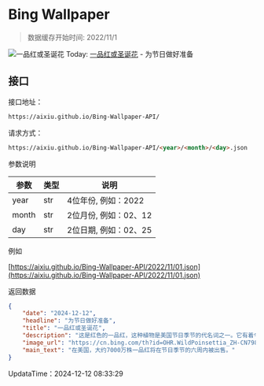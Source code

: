 # Bing Wallpaper

> 数据缓存开始时间: 2022/11/1

![一品红或圣诞花](https://cn.bing.com/th?id=OHR.WildPoinsettia_ZH-CN7984548709_1920x1080.webp)
Today: [一品红或圣诞花](https://cn.bing.com/th?id=OHR.WildPoinsettia_ZH-CN7984548709_1920x1080.webp) - 为节日做好准备

## 接口

接口地址：

```html
https://aixiu.github.io/Bing-Wallpaper-API/
```

请求方式：

```html
https://aixiu.github.io/Bing-Wallpaper-API/<year>/<month>/<day>.json
```

参数说明

| 参数 | 类型 | 说明 |
| - | - | - |
| year | str | 4位年份, 例如：2022 |
| month | str | 2位月份, 例如：02、12 |
| day | str | 2位日期, 例如：02、25 |

例如

[https://aixiu.github.io/Bing-Wallpaper-API/2022/11/01.json](https://aixiu.github.io/Bing-Wallpaper-API/2022/11/01.json)

返回数据

```json
{
    "date": "2024-12-12",
    "headline": "为节日做好准备",
    "title": "一品红或圣诞花",
    "description": "这是红色的一品红，这种植物是美国节日季节的代名词之一。它有着令人注目的星形叶子，火焰般的红色在冬季照亮了住宅和公共场所，成为欢庆圣诞节的象征。今天，国家一品红日是为了纪念美国第一任驻墨西哥大使乔尔·罗伯茨·波因塞特的贡献，他在19世纪20年代将这些鲜艳的植物引进美国。在探索格雷罗州的塔斯科地区时，波因塞特发现了一品红，被它们的美丽吸引住，于是将一品红的剪枝寄回了他在南卡罗来纳州查尔斯顿的家。",
    "image_url": "https://cn.bing.com/th?id=OHR.WildPoinsettia_ZH-CN7984548709_1920x1080.webp",
    "main_text": "在美国，大约7000万株一品红将在节日季节的六周内被出售。"
}
```

UpdataTime：2024-12-12 08:33:29
